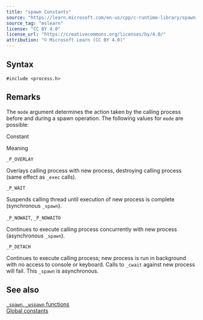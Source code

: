```yaml
---
title: "spawn Constants"
source: "https://learn.microsoft.com/en-us/cpp/c-runtime-library/spawn-constants?view=msvc-170"
source_tag: "mslearn"
license: "CC BY 4.0"
license_url: "https://creativecommons.org/licenses/by/4.0/"
attribution: "© Microsoft Learn (CC BY 4.0)"
---
```

## Syntax

```
#include <process.h>
```

## Remarks

The `mode` argument determines the action taken by the calling process before and during a spawn operation. The following values for `mode` are possible:

Constant

Meaning

`_P_OVERLAY`

Overlays calling process with new process, destroying calling process (same effect as `_exec` calls).

`_P_WAIT`

Suspends calling thread until execution of new process is complete (synchronous `_spawn`).

`_P_NOWAIT`, `_P_NOWAITO`

Continues to execute calling process concurrently with new process (asynchronous `_spawn`).

`_P_DETACH`

Continues to execute calling process; new process is run in background with no access to console or keyboard. Calls to `_cwait` against new process will fail. This `_spawn` is asynchronous.

## See also

[`_spawn`, `_wspawn` functions](https://learn.microsoft.com/en-us/cpp/c-runtime-library/spawn-wspawn-functions?view=msvc-170)  
[Global constants](https://learn.microsoft.com/en-us/cpp/c-runtime-library/global-constants?view=msvc-170)